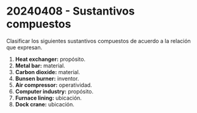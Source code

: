 # 20240408 - Sustantivos compuestos
Clasificar los siguientes sustantivos compuestos de acuerdo a la relación que expresan.
1. **Heat exchanger:** propósito.
2. **Metal bar:** material.
3. **Carbon dioxide:** material.
4. **Bunsen burner:** inventor.
5. **Air compressor:** operatividad.
6. **Computer industry:** propósito.
7. **Furnace lining:** ubicación.
8. **Dock crane:** ubicación.